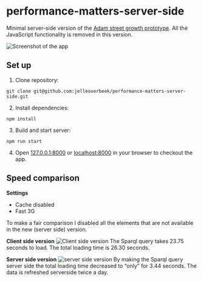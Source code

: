 # performance-matters-server-side
Minimal server-side version of the [Adam street growth prototype](https://github.com/jelleoverbeek/project1-quick-hack-prototype). 
All the JavaScript functionality is removed in this version.

![Screenshot of the app](https://d.pr/i/fb8J7c+ "Screenshot of the app")

## Set up
1. Clone repository:
```
git clone git@github.com:jelleoverbeek/performance-matters-server-side.git
```
2. Install dependencies:
```
npm install
```

3. Build and start server:
```
npm run start
```
    
4. Open [127.0.0.1:8000](127.0.0.1:8000) or [localhost:8000](localhost:8000) in your browser to checkout the app.


## Speed comparison
**Settings**
* Cache disabled
* Fast 3G

To make a fair comparison I disabled all the elements that are not available in the new (server side) version.

**Client side version**
![Client side version](https://d.pr/i/qq8dG9+ "Client side version")
The Sparql query takes 23.75 seconds to load. The total loading time is 26.30 seconds.

**Server side version**
![server side version](https://d.pr/i/YgTXaz+ "server side version")
By making the Sparql query server side the total loading time decreased to “only” for 3.44 seconds. The data is refreshed serverside twice a day.   